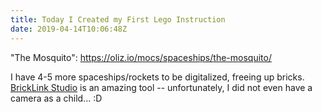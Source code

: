 ```yaml
---
title: Today I Created my First Lego Instruction
date: 2019-04-14T10:06:48Z
---
```


"The Mosquito": https://oliz.io/mocs/spaceships/the-mosquito/

I have 4-5 more spaceships/rockets to be digitalized, freeing up bricks.
[BrickLink Studio](https://www.bricklink.com/v3/studio/download.page) is an amazing tool -- unfortunately, I did not even have a camera as a child... :D

